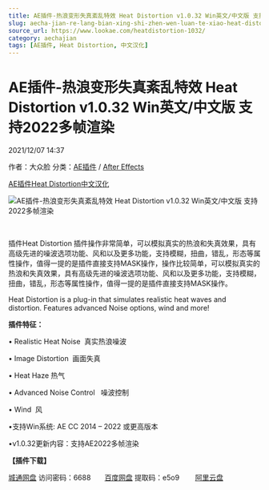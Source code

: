 ```yaml
---
title: AE插件-热浪变形失真紊乱特效 Heat Distortion v1.0.32 Win英文/中文版 支持2022多帧渲染
slug: aecha-jian-re-lang-bian-xing-shi-zhen-wen-luan-te-xiao-heat-distortion-v1-0-32-winying-wen-zhong-wen-ban-zhi-chi-2022duo-zheng-xuan-ran
source_url: https://www.lookae.com/heatdistortion-1032/
category: aechajian
tags: [AE插件, Heat Distortion, 中文汉化]
---
```

# AE插件-热浪变形失真紊乱特效 Heat Distortion v1.0.32 Win英文/中文版 支持2022多帧渲染

2021/12/07 14:37

作者：大众脸
分类：[AE插件](https://www.lookae.com/after-effects/aechajian/) / [After Effects](https://www.lookae.com/after-effects/)

[AE插件](https://www.lookae.com/tag/ae%e6%8f%92%e4%bb%b6/)[Heat Distortion](https://www.lookae.com/tag/heat-distortion/)[中文汉化](https://www.lookae.com/tag/%e4%b8%ad%e6%96%87%e6%b1%89%e5%8c%96/)

![AE插件-热浪变形失真紊乱特效 Heat Distortion v1.0.32 Win英文/中文版 支持2022多帧渲染](https://www.lookae.com/wp-content/uploads/2021/12/HeatDistortion-1032.jpg "AE插件-热浪变形失真紊乱特效 Heat Distortion v1.0.32 Win英文/中文版 支持2022多帧渲染-LookAE.com")

[﻿﻿﻿](https://cloud.video.taobao.com//play/u/705956171/p/1/e/6/t/1/339839429048.mp4)

插件Heat Distortion 插件操作非常简单，可以模拟真实的热浪和失真效果，具有高级先进的噪波选项功能、风和以及更多功能，支持模糊，扭曲，错乱，形态等属性操作，值得一提的是插件直接支持MASK操作，操作比较简单，可以模拟真实的热浪和失真效果，具有高级先进的噪波选项功能、风和以及更多功能，支持模糊，扭曲，错乱，形态等属性操作，值得一提的是插件直接支持MASK操作。

Heat Distortion is a plug-in that simulates realistic heat waves and distortion. Features advanced Noise options, wind and more!

**插件特征：**

• Realistic Heat Noise  真实热浪噪波

• Image Distortion  画面失真

• Heat Haze 热气

• Advanced Noise Control   噪波控制

• Wind  风

•支持Win系统: AE CC 2014 – 2022 或更高版本

•v1.0.32更新内容：支持AE2022多帧渲染

**【插件下载】**

[城通网盘](https://url62.ctfile.com/f/680462-527457879-80b2a6) 访问密码：6688       [百度网盘](https://pan.baidu.com/s/1ay7foW61FVJJgpQmrg-vzA) 提取码：e5o9        [阿里云盘](https://www.aliyundrive.com/s/3aivaxSrBJ4)
